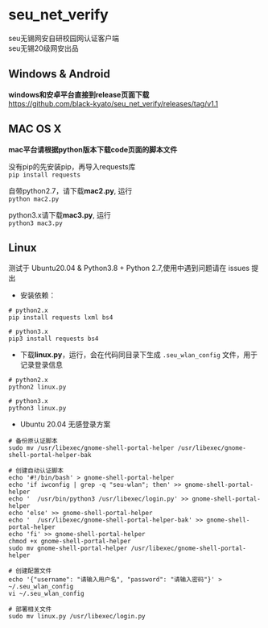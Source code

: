 # seu_net_verify
seu无锡网安自研校园网认证客户端  
seu无锡20级网安出品  
  
## Windows & Android

**windows和安卓平台直接到release页面下载**  
https://github.com/black-kyato/seu_net_verify/releases/tag/v1.1  
  
## MAC OS X  

**mac平台请根据python版本下载code页面的脚本文件**  
  
没有pip的先安装pip，再导入requests库  
`pip install requests`    
  
自带python2.7，请下载**mac2.py**, 运行   
`python mac2.py`  
  
python3.x请下载**mac3.py**, 运行  
`python3 mac3.py`  

## Linux

测试于 Ubuntu20.04 & Python3.8 + Python 2.7,使用中遇到问题请在 issues 提出

- 安装依赖：

```
# python2.x
pip install requests lxml bs4

# python3.x
pip3 install requests bs4
```

- 下载**linux.py**，运行，会在代码同目录下生成 `.seu_wlan_config` 文件，用于记录登录信息

```
# python2.x
python2 linux.py

# python3.x
python3 linux.py
```

- Ubuntu 20.04 无感登录方案

```
# 备份原认证脚本
sudo mv /usr/libexec/gnome-shell-portal-helper /usr/libexec/gnome-shell-portal-helper-bak

# 创建自动认证脚本
echo '#!/bin/bash' > gnome-shell-portal-helper
echo 'if iwconfig | grep -q "seu-wlan"; then' >> gnome-shell-portal-helper
echo '	/usr/bin/python3 /usr/libexec/login.py' >> gnome-shell-portal-helper
echo 'else' >> gnome-shell-portal-helper
echo '	/usr/libexec/gnome-shell-portal-helper-bak' >> gnome-shell-portal-helper
echo 'fi' >> gnome-shell-portal-helper
chmod +x gnome-shell-portal-helper
sudo mv gnome-shell-portal-helper /usr/libexec/gnome-shell-portal-helper

# 创建配置文件
echo '{"username": "请输入用户名", "password": "请输入密码"}' > ~/.seu_wlan_config
vi ~/.seu_wlan_config

# 部署相关文件
sudo mv linux.py /usr/libexec/login.py
```
